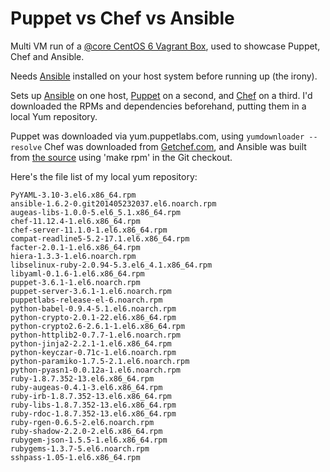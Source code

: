 # Puppet vs Chef vs Ansible

Multi VM run of a [@core CentOS 6 Vagrant Box](http://vntx.cc/boxes/c65lvm_vmware.box), used to showcase Puppet, Chef and Ansible.

Needs [Ansible](http://ansible.com) installed on your host system before running up (the irony).

Sets up [Ansible](http://ansible.com) on one host, [Puppet](http://puppetlabs.com) on a second, and [Chef](http://opscode.com) on a third. I'd downloaded the RPMs and dependencies beforehand, putting them in a local Yum repository.

Puppet was downloaded via yum.puppetlabs.com, using `yumdownloader --resolve` Chef was downloaded from [Getchef.com](http://www.getchef.com/chef/install/), and Ansible was built from [the source](https://github.com/ansible/ansible) using 'make rpm' in the Git checkout.

Here's the file list of my local yum repository:

```
PyYAML-3.10-3.el6.x86_64.rpm
ansible-1.6.2-0.git201405232037.el6.noarch.rpm
augeas-libs-1.0.0-5.el6_5.1.x86_64.rpm
chef-11.12.4-1.el6.x86_64.rpm
chef-server-11.1.0-1.el6.x86_64.rpm
compat-readline5-5.2-17.1.el6.x86_64.rpm
facter-2.0.1-1.el6.x86_64.rpm
hiera-1.3.3-1.el6.noarch.rpm
libselinux-ruby-2.0.94-5.3.el6_4.1.x86_64.rpm
libyaml-0.1.6-1.el6.x86_64.rpm
puppet-3.6.1-1.el6.noarch.rpm
puppet-server-3.6.1-1.el6.noarch.rpm
puppetlabs-release-el-6.noarch.rpm
python-babel-0.9.4-5.1.el6.noarch.rpm
python-crypto-2.0.1-22.el6.x86_64.rpm
python-crypto2.6-2.6.1-1.el6.x86_64.rpm
python-httplib2-0.7.7-1.el6.noarch.rpm
python-jinja2-2.2.1-1.el6.x86_64.rpm
python-keyczar-0.71c-1.el6.noarch.rpm
python-paramiko-1.7.5-2.1.el6.noarch.rpm
python-pyasn1-0.0.12a-1.el6.noarch.rpm
ruby-1.8.7.352-13.el6.x86_64.rpm
ruby-augeas-0.4.1-3.el6.x86_64.rpm
ruby-irb-1.8.7.352-13.el6.x86_64.rpm
ruby-libs-1.8.7.352-13.el6.x86_64.rpm
ruby-rdoc-1.8.7.352-13.el6.x86_64.rpm
ruby-rgen-0.6.5-2.el6.noarch.rpm
ruby-shadow-2.2.0-2.el6.x86_64.rpm
rubygem-json-1.5.5-1.el6.x86_64.rpm
rubygems-1.3.7-5.el6.noarch.rpm
sshpass-1.05-1.el6.x86_64.rpm
```
